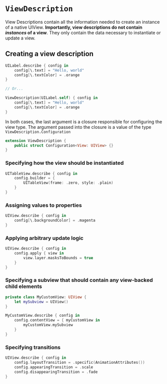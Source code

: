 # `ViewDescription`

View Descriptions contain all the information needed to create an instance of a native UIView. **Importantly, view descriptions do not contain *instances* of a view**. They only contain the data necessary to instantiate or update a view.

## Creating a view description

```swift
UILabel.describe { config in
    config[\.text] = "Hello, world"
    config[\.textColor] = .orange
}

// Or...

ViewDescription(UILabel.self) { config in
    config[\.text] = "Hello, world"
    config[\.textColor] = .orange
}
```

In both cases, the last argument is a closure responsible for configuring the view type. The argument passed into the closure is a value of the type `ViewDescription.Configuration`

```swift
extension ViewDescription {
    public struct Configuration<View: UIView> {}
}
```

### Specifying how the view should be instantiated

```swift
UITableView.describe { config in
    config.builder = {
        UITableView(frame: .zero, style: .plain)
    }
}
```

### Assigning values to properties

```swift
UIView.describe { config in
    config[\.backgroundColor] = .magenta
}
```

### Applying arbitrary update logic

```swift
UIView.describe { config in
    config.apply { view in
        view.layer.masksToBounds = true
    }
}
```

### Specifying a subview that should contain any view-backed child elements

```swift
private class MyCustomView: UIView {
    let mySubview = UIView()
}

MyCustomView.describe { config in
    config.contentView = { myCustomView in
        myCustomView.mySubview
    }
}
```

### Specifying transitions

```swift
UIView.describe { config in
    config.layoutTransition = .specific(AnimationAttributes())
    config.appearingTransition = .scale
    config.disappearingTransition = .fade
}
```

